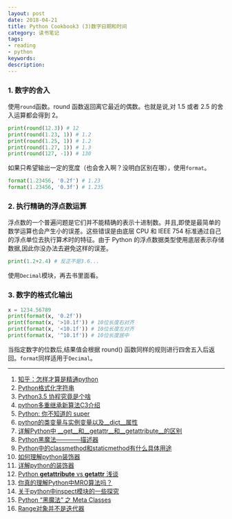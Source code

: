 ```yaml
---
layout: post
date: 2018-04-21
title: Python Cookbook3 (3)数字日期和时间
category: 读书笔记
tags:
- reading
- python
keywords:
description:
---
```


### 1. 数字的舍入
使用`round`函数。round 函数返回离它最近的偶数。也就是说,对 1.5 或者 2.5 的舍入运算都会得到 2。
```python
print(round(12.3)) # 12
print(round(1.23, 1)) # 1.2
print(round(1.25, 1)) # 1.2
print(round(1.27, 1)) # 1.3
print(round(127, -1)) # 130
```
如果只希望输出一定的宽度（也会舍入啊？没明白区别在哪），使用`format`。
```python
format(1.23456, '0.2f') # 1.23
format(1.23456, '0.3f') # 1.235
```

### 2. 执行精确的浮点数运算
浮点数的一个普遍问题是它们并不能精确的表示十进制数。并且,即使是最简单的数学运算也会产生小的误差。这些错误是由底层 CPU 和 IEEE 754 标准通过自己的浮点单位去执行算术时的特征。由于 Python 的浮点数据类型使用底层表示存储数据,因此你没办法去避免这样的误差。
```python
print(1.2+2.4) # 反正不是3.6...
```
使用`Decimal`模块，再去书里面看。

### 3. 数字的格式化输出
```python
x = 1234.56789
print(format(x, '0.2f'))
print(format(x, '>10.1f')) # 10位长度右对齐
print(format(x, '<10.1f')) # 10位长度左对齐
print(format(x, '^10.1f')) # 10位长度居中
```
当指定数字的位数后,结果值会根据 round() 函数同样的规则进行四舍五入后返回。`format`同样适用于`Decimal`。


* * *



1. [知乎：怎样才算是精通python](https://www.zhihu.com/question/19794855/answer/129270643)
2. [Python格式化字符串](http://python.jobbole.com/85319/)
3. [Python3.5 协程究竟是个啥](http://python.jobbole.com/86481/)
4. [python多重继承新算法C3介绍](http://www.jb51.net/article/55748.htm)
5. [Python: 你不知道的 super](http://python.jobbole.com/86787/)
6. [python的类变量与实例变量以及__dict__属性](https://www.cnblogs.com/duanv/p/5947525.html)
7. [详解Python中 __get__和__getattr__和__getattribute__的区别](http://www.jb51.net/article/86749.htm)
8. [Python黑魔法————描述器](http://python.jobbole.com/85176/)
9. [Python中的classmethod和staticmethod有什么具体用途](https://www.zhihu.com/question/20021164)
10. [如何理解python装饰器](https://www.zhihu.com/question/26930016)
11. [详解python的装饰器](https://www.cnblogs.com/cicaday/p/python-decorator.html)
12. [Python __getattribute__ vs __getattr__ 浅谈](http://python.jobbole.com/84095/)
13. [你真的理解Python中MRO算法吗？](http://python.jobbole.com/85685/)
14. [关于python中inspect模块的一些探究](https://blog.csdn.net/weixin_35955795/article/details/53053762)
15. [Python “黑魔法” 之 Meta Classes](http://python.jobbole.com/85126/)
16. [Range对象并不是迭代器](https://blog.csdn.net/IaC743nj0b/article/details/79547122)
